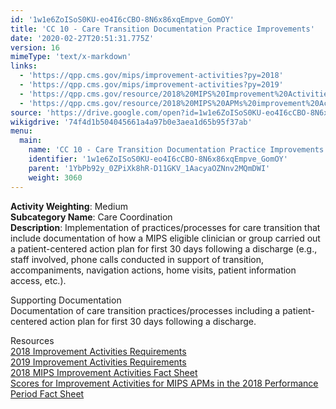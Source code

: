 ```yaml
---
id: '1w1e6ZoISoS0KU-eo4I6cCBO-8N6x86xqEmpve_GomOY'
title: 'CC 10 - Care Transition Documentation Practice Improvements'
date: '2020-02-27T20:51:31.775Z'
version: 16
mimeType: 'text/x-markdown'
links:
  - 'https://qpp.cms.gov/mips/improvement-activities?py=2018'
  - 'https://qpp.cms.gov/mips/improvement-activities?py=2019'
  - 'https://qpp.cms.gov/resource/2018%20MIPS%20Improvement%20Activities%20Fact%20Sheet'
  - 'https://qpp.cms.gov/resource/2018%20MIPS%20APMs%20improvement%20Activities%20scores%20fact%20sheet'
source: 'https://drive.google.com/open?id=1w1e6ZoISoS0KU-eo4I6cCBO-8N6x86xqEmpve_GomOY'
wikigdrive: '74f4d1b504045661a4a97b0e3aea1d65b95f37ab'
menu:
  main:
    name: 'CC 10 - Care Transition Documentation Practice Improvements'
    identifier: '1w1e6ZoISoS0KU-eo4I6cCBO-8N6x86xqEmpve_GomOY'
    parent: '1YbPb92y_0ZPiXk8hR-D11GKV_1AacyaOZNnv2MQmDWI'
    weight: 3060
---
```





**Activity Weighting**: Medium  
**Subcategory Name**: Care Coordination  
**Description**: Implementation of practices/processes for care transition that include documentation of how a MIPS eligible clinician or group carried out a patient-centered action plan for first 30 days following a discharge (e.g., staff involved, phone calls conducted in support of transition, accompaniments, navigation actions, home visits, patient information access, etc.).




Supporting Documentation  
Documentation of care transition practices/processes including a patient-centered action plan for first 30 days following a discharge.




Resources  
[2018 Improvement Activities Requirements](https://qpp.cms.gov/mips/improvement-activities?py=2018)  
[2019 Improvement Activities Requirements](https://qpp.cms.gov/mips/improvement-activities?py=2019)  
[2018 MIPS Improvement Activities Fact Sheet](https://qpp.cms.gov/resource/2018%20MIPS%20Improvement%20Activities%20Fact%20Sheet)  
[Scores for Improvement Activities for MIPS APMs in the 2018 Performance Period Fact Sheet](https://qpp.cms.gov/resource/2018%20MIPS%20APMs%20improvement%20Activities%20scores%20fact%20sheet)
